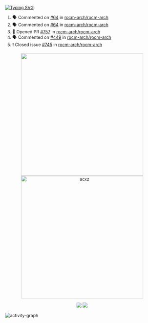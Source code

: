 [![Typing SVG](https://readme-typing-svg.herokuapp.com?size=16&color=AFFFA3&multiline=true&height=75&lines=contributing+to+robotics%2Faerospace%2Fml%2Fgpu+software;packaging+it+for+archlinux;ricer)](https://git.io/typing-svg)

<!--START_SECTION:activity-->
1. 🗣 Commented on [#64](https://github.com/rocm-arch/rocm-arch/issues/64) in [rocm-arch/rocm-arch](https://github.com/rocm-arch/rocm-arch)
2. 🗣 Commented on [#64](https://github.com/rocm-arch/rocm-arch/issues/64) in [rocm-arch/rocm-arch](https://github.com/rocm-arch/rocm-arch)
3. 💪 Opened PR [#757](https://github.com/rocm-arch/rocm-arch/pull/757) in [rocm-arch/rocm-arch](https://github.com/rocm-arch/rocm-arch)
4. 🗣 Commented on [#449](https://github.com/rocm-arch/rocm-arch/issues/449) in [rocm-arch/rocm-arch](https://github.com/rocm-arch/rocm-arch)
5. ❗️ Closed issue [#745](https://github.com/rocm-arch/rocm-arch/issues/745) in [rocm-arch/rocm-arch](https://github.com/rocm-arch/rocm-arch)
<!--END_SECTION:activity-->

<p align="center">
  <img width="400em" src=https://github-readme-stats.vercel.app/api?username=acxz&include_all_commits=true&show_icons=true />
  <img width="400em" src="https://github-readme-streak-stats.herokuapp.com/?user=acxz&" alt="acxz" />
</p>

<p align="center">
  <img src=https://github-readme-stats.vercel.app/api/top-langs/?username=acxz&layout=compact />
  <img src=https://github-profile-trophy.vercel.app/?username=acxz&row=2&column=4 />
</p>

![activity-graph](https://activity-graph.herokuapp.com/graph?username=acxz&theme=aqua)
